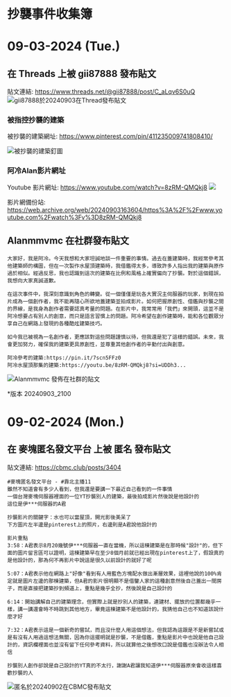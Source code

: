 # 抄襲事件收集簿


# 09-03-2024 (Tue.)


## 在 Threads 上被 gii87888 發布貼文

貼文連結: https://www.threads.net/@gii87888/post/C_aLqv6S0uQ
![gii87888於20240903在Thread發布貼文](https://raw.githubusercontent.com/FireBurn8787/Minecraft-Alan-Collections/main/imgs/09-03-2024_Thread_gii87888.png)

### 被指控抄襲的建築

被抄襲的建築網址: https://www.pinterest.com/pin/411235009741808410/

![被抄襲的建築釘圖](https://raw.githubusercontent.com/FireBurn8787/Minecraft-Alan-Collections/main/imgs/09-03-2024_Pinterest_Jottape033.png)

### 阿冷Alan影片網址

Youtube 影片網址: https://www.youtube.com/watch?v=8zRM-QMQkj8
<a href="https://www.youtube.com/watch?v=8zRM-QMQkj8">
    <img src="https://raw.githubusercontent.com/FireBurn8787/Minecraft-Alan-Collections/main/imgs/08-31-2024_Youtube_Alanmmvmc_8zRM-QMQkj8_Thumbnail.jpg"/>
</a>

影片網備份站: https://web.archive.org/web/20240903163604/https%3A%2F%2Fwww.youtube.com%2Fwatch%3Fv%3D8zRM-QMQkj8


## Alanmmvmc 在社群發布貼文

```
大家好，我是阿冷。今天我想和大家坦誠地談一件重要的事情。過去在蓋建築時，我經常參考其他建築師的構圖，但在一次製作水屋頂建築時，我借鑑得太多，導致許多人指出我的建築與原作過於相似。經過反思，我也認識到這次的建築在比例和風格上確實偏向了抄襲。對於這個錯誤，我想向大家真誠道歉。

在這次事件中，我深刻意識到角色的轉變。從一個僅僅是玩各大實況主伺服器的玩家，到現在拍片成為一個創作者，我不能再隨心所欲地蓋建築並拍成影片。如何把握原創性、借鑑與抄襲之間的界線，是我身為創作者需要認真考量的問題。在影片中，我常常用「我們」來開頭，這並不是阿冷想要占有別人的創意，而只是語言習慣上的問題。阿冷希望在創作建築時，能和各位觀眾分享自己在網路上發現的各種酷炫建築技巧。

如今我已被視為一名創作者，更應該對這些問題謹慎以待，但我還是犯了這樣的錯誤。未來，我會更加努力，確保我的建築更具原創性，並尊重其他創作者的辛勤付出與創意。

阿冷參考的建築:https://pin.it/7scn5FFz0
阿冷水屋頂那集的建築:https://youtu.be/8zRM-QMQkj8?si=UDDh3...
```

![Alanmmvmc 發佈在社群的貼文](https://raw.githubusercontent.com/FireBurn8787/Minecraft-Alan-Collections/main/imgs/09-03-2024_Youtube_Alanmmvmc_community_9PM_v1.png)

*版本 20240903_2100


# 09-02-2024 (Mon.)


## 在 麥塊匿名發文平台 上被 匿名 發布貼文

貼文連結: https://cbmc.club/posts/3404

```
#麥塊匿名發文平台 - #靠北主播11
雖然不知道會有多少人看到，但我還是要講一下最近自己看到的一件事情
一個台灣麥塊伺服器裡面的一位YT抄襲別人的建築，最後拍成影片然後說是他設計的
這位是伊***伺服器的A君

抄襲影片的關鍵字：水也可以當屋頂，開光影後美呆了
下方圖片左半邊是pinterest上的照片，右邊則是A君說他設計的

影片重點
3:58：A君表示8月20幾號伊***伺服器一直在當機，所以這棟建築是在那時候"設計"的，但下面的圖片留言區可以證明，這棟建築早在至少8個月前就已經出現在pinterest上了，假設真的是他設計的，那為何不再影片中說這是很久以前設計的就好了呢

5:07：A君表示他在網路上"好像"看到有人用藍色方塊配水做出漸層效果，這裡他說的100%肯定就是圖片左邊的那棟建築，但A君的影片很明顯不是借鑒人家的這種創意然後自己蓋出一間房子，而是直接把建築抄到頻道上，重點是幾乎全抄，然後說是自己設計的

6:14：開始講解自己的建築理念，但實際上就是抄別人的建築，連建材、擺放的位置都幾乎一樣，講一講還會時不時跳到其他地方，畢竟這棟建築不是他設計的，我猜他自己也不知道該說什麼才好

7:32：A君表示這是一個新奇的嘗試，而且沒什麼人用這個想法，但我認為這跟是不是新嘗試或是有沒有人用過這想法無關，因為你這擺明就是抄襲，不是借鑑，重點是影片中也說是他自己設計的，資訊欄裡面也並沒有留下任何參考資料，所以就算他之後想改口說是借鑑也沒辦法令人相信

抄襲別人創作卻說是自己設計的YT真的不太行，謝謝A君讓我知道伊***伺服器原來會收這樣喜歡抄襲的人
```

![匿名於20240902在CBMC發布貼文](https://raw.githubusercontent.com/FireBurn8787/Minecraft-Alan-Collections/main/imgs/09-02-2024_CBMC_3404.png)
